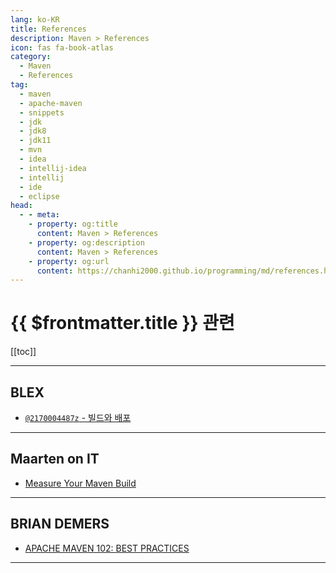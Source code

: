 ```yaml
---
lang: ko-KR
title: References
description: Maven > References
icon: fas fa-book-atlas
category:
  - Maven
  - References
tag: 
  - maven
  - apache-maven
  - snippets
  - jdk
  - jdk8
  - jdk11
  - mvn
  - idea
  - intellij-idea
  - intellij
  - ide
  - eclipse
head:
  - - meta:
    - property: og:title
      content: Maven > References
    - property: og:description
      content: Maven > References
    - property: og:url
      content: https://chanhi2000.github.io/programming/md/references.html
---
```


# {{ $frontmatter.title }} 관련

[[toc]]

---

## <VPIcon icon="iconfont icon-blex"/>BLEX

- [`@2170004487z` - 빌드와 배포](https://blex.me/@2170004487z/%EB%B9%8C%EB%93%9C%EC%99%80-%EB%B0%B0%ED%8F%AC)

---

## Maarten on IT 

- [Measure Your Maven Build](https://maarten.mulders.it/2024/03/measure-your-maven-build/)

---

## BRIAN DEMERS

- [APACHE MAVEN 102: BEST PRACTICES](https://blog.bdemers.io/presentations/2024/jcon-maven-102/)

---

<TagLinks />
